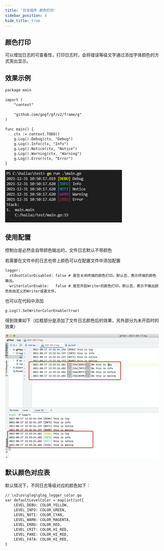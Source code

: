 ```yaml
---
title: '日志组件-颜色打印'
sidebar_position: 4
hide_title: true
---
```


## 颜色打印

可以增加日志的可查看性，打印日志时，会将错误等级文字通过添加字体颜色的方式突出显示。

## 效果示例

```
package main

import (
	"context"

	"github.com/gogf/gf/v2/frame/g"
)

func main() {
	ctx := context.TODO()
	g.Log().Debug(ctx, "Debug")
	g.Log().Info(ctx, "Info")
	g.Log().Notice(ctx, "Notice")
	g.Log().Warning(ctx, "Warning")
	g.Log().Error(ctx, "Error")
}
```

![](/markdown/0399f7c536eaec04be8fd74b7e0512ab.png)

## 使用配置

控制台是必然会自带颜色输出的，文件日志默认不带颜色

若需要在文件中的日志也带上颜色可以在配置文件中添加配置

```
logger:
  stdoutColorDisabled: false # 是否关闭终端的颜色打印。默认否，表示终端的颜色输出。
  writerColorEnable:   false # 是否开启Writer的颜色打印。默认否，表示不输出颜色到自定义的Writer或者文件。
```

也可以在代码中添加

```
g.Log().SetWriterColorEnable(true)
```

得到效果如下（红框部分是添加了文件日志颜色后的效果，另外部分为未开启时的效果）

![](/markdown/46db4cc80fd006e55ac728a3f64a915f.png)

## 默认颜色对应表

默认情况下，不同日志等级对应的颜色如下：

```
// \v2\os\glog\glog_logger_color.go
var defaultLevelColor = map[int]int{
	LEVEL_DEBU: COLOR_YELLOW,
	LEVEL_INFO: COLOR_GREEN,
	LEVEL_NOTI: COLOR_CYAN,
	LEVEL_WARN: COLOR_MAGENTA,
	LEVEL_ERRO: COLOR_RED,
	LEVEL_CRIT: COLOR_HI_RED,
	LEVEL_PANI: COLOR_HI_RED,
	LEVEL_FATA: COLOR_HI_RED,
}
```